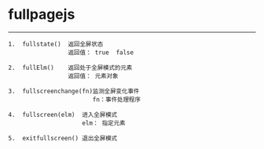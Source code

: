 # fullpagejs
-------------------------------------------------------------------------------------------------------------------------------
	1.	fullstate()  返回全屏状态 
					 返回值： true  false

	2.	fullElm()    返回处于全屏模式的元素
	                 返回值： 元素对象

	3.	fullscreenchange(fn)监测全屏变化事件 
							fn：事件处理程序

	4.	fullscreen(elm)  进入全屏模式   
						 elm： 指定元素

	5.	exitfullscreen() 退出全屏模式

